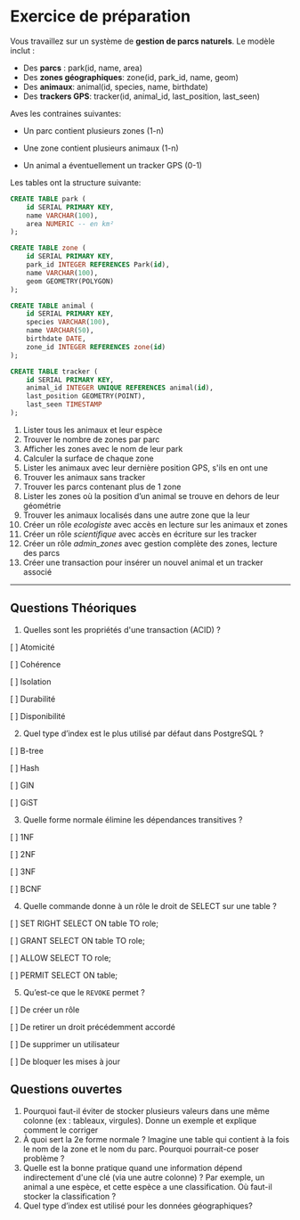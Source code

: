 # Exercice de préparation

Vous travaillez sur un système de **gestion de parcs naturels**. Le modèle inclut :

-   Des **parcs** : park(id, name, area)
-   Des **zones géographiques**: zone(id, park_id, name, geom)
-   Des **animaux**: animal(id, species, name, birthdate)
-   Des **trackers GPS**: tracker(id, animal_id, last_position, last_seen)

Aves les contraines suivantes:

-   Un parc contient plusieurs zones (1-n)

-   Une zone contient plusieurs animaux (1-n)

-   Un animal a éventuellement un tracker GPS (0-1)

Les tables ont la structure suivante:

```SQL
CREATE TABLE park (
    id SERIAL PRIMARY KEY,
    name VARCHAR(100),
    area NUMERIC -- en km²
);

CREATE TABLE zone (
    id SERIAL PRIMARY KEY,
    park_id INTEGER REFERENCES Park(id),
    name VARCHAR(100),
    geom GEOMETRY(POLYGON)
);

CREATE TABLE animal (
    id SERIAL PRIMARY KEY,
    species VARCHAR(100),
    name VARCHAR(50),
    birthdate DATE,
    zone_id INTEGER REFERENCES zone(id)
);

CREATE TABLE tracker (
    id SERIAL PRIMARY KEY,
    animal_id INTEGER UNIQUE REFERENCES animal(id),
    last_position GEOMETRY(POINT),
    last_seen TIMESTAMP
);
```

1. Lister tous les animaux et leur espèce
2. Trouver le nombre de zones par parc
3. Afficher les zones avec le nom de leur park
4. Calculer la surface de chaque zone
5. Lister les animaux avec leur dernière position GPS, s'ils en ont une
6. Trouver les animaux sans tracker
7. Trouver les parcs contenant plus de 1 zone
8. Lister les zones où la position d’un animal se trouve en dehors de leur géométrie
9. Trouver les animaux localisés dans une autre zone que la leur
10. Créer un rôle _ecologiste_ avec accès en lecture sur les animaux et zones
11. Créer un rôle _scientifique_ avec accès en écriture sur les tracker
12. Créer un rôle _admin_zones_ avec gestion complète des zones, lecture des parcs
13. Créer une transaction pour insérer un nouvel animal et un tracker associé

---

## Questions Théoriques

1. Quelles sont les propriétés d'une transaction (ACID) ?

[ ] Atomicité

[ ] Cohérence

[ ] Isolation

[ ] Durabilité

[ ] Disponibilité

2. Quel type d’index est le plus utilisé par défaut dans PostgreSQL ?

[ ] B-tree

[ ] Hash

[ ] GIN

[ ] GiST

3. Quelle forme normale élimine les dépendances transitives ?

[ ] 1NF

[ ] 2NF

[ ] 3NF

[ ] BCNF

4. Quelle commande donne à un rôle le droit de SELECT sur une table ?

[ ] SET RIGHT SELECT ON table TO role;

[ ] GRANT SELECT ON table TO role;

[ ] ALLOW SELECT TO role;

[ ] PERMIT SELECT ON table;

5.  Qu’est-ce que le `REVOKE` permet ?

[ ] De créer un rôle

[ ] De retirer un droit précédemment accordé

[ ] De supprimer un utilisateur

[ ] De bloquer les mises à jour

## Questions ouvertes

1. Pourquoi faut-il éviter de stocker plusieurs valeurs dans une même colonne (ex : tableaux, virgules). Donne un exemple et explique comment le corriger
2. À quoi sert la 2e forme normale ? Imagine une table qui contient à la fois le nom de la zone et le nom du parc. Pourquoi pourrait-ce poser problème ?
3. Quelle est la bonne pratique quand une information dépend indirectement d'une clé (via une autre colonne) ? Par exemple, un animal a une espèce, et cette espèce a une classification. Où faut-il stocker la classification ?
4. Quel type d’index est utilisé pour les données géographiques?
